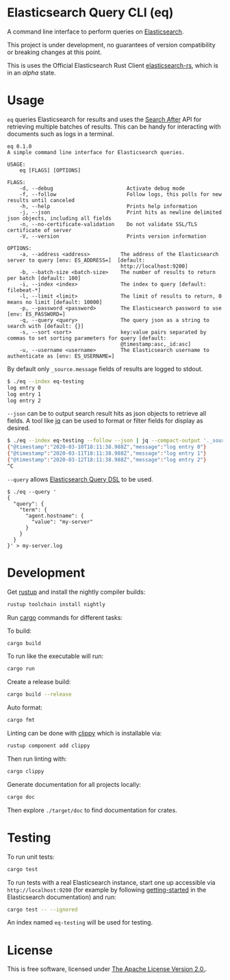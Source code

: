 # Elasticsearch Query CLI (eq)

A command line interface to perform queries on
[Elasticsearch](https://github.com/elastic/elasticsearch).

This project is under development, no guarantees of version compatibility or
breaking changes at this point.

This is uses the Official Elasticsearch Rust Client
[elasticsearch-rs](https://github.com/elastic/elasticsearch-rs), which is in an
*alpha* state.

# Usage

`eq` queries Elasticsearch for results and uses the [Search
After](https://www.elastic.co/guide/en/elasticsearch/reference/7.6/search-request-body.html#request-body-search-search-after)
API for retrieving multiple batches of results. This can be handy for
interacting with documents such as logs in a terminal.

```
eq 0.1.0
A simple command line interface for Elasticsearch queries.

USAGE:
    eq [FLAGS] [OPTIONS]

FLAGS:
    -d, --debug                        Activate debug mode
    -f, --follow                       Follow logs, this polls for new results until canceled
    -h, --help                         Prints help information
    -j, --json                         Print hits as newline delimited json objects, including all fields
    -n, --no-certificate-validation    Do not validate SSL/TLS certificate of server
    -V, --version                      Prints version information

OPTIONS:
    -a, --address <address>          The address of the Elasticsearch server to query [env: ES_ADDRESS=]  [default:
                                     http://localhost:9200]
    -b, --batch-size <batch-size>    The number of results to return per batch [default: 100]
    -i, --index <index>              The index to query [default: filebeat-*]
    -l, --limit <limit>              The limit of results to return, 0 means no limit [default: 10000]
    -p, --password <password>        The Elasticsearch password to use [env: ES_PASSWORD=]
    -q, --query <query>              The query json as a string to search with [default: {}]
    -s, --sort <sort>                key:value pairs separated by commas to set sorting parameters for query [default:
                                     @timestamp:asc,_id:asc]
    -u, --username <username>        The Elasticsearch username to authenticate as [env: ES_USERNAME=]
```

By default only `_source.message` fields of results are logged to stdout.

```sh
$ ./eq --index eq-testing
log entry 0
log entry 1
log entry 2
```

`--json` can be to output search result hits as json objects to retrieve all
fields. A tool like [jq](https://stedolan.github.io/jq/) can be used to format
or filter fields for display as desired.

```sh
$ ./eq --index eq-testing --follow --json | jq --compact-output '._source | {"@timestamp","message"}'
{"@timestamp":"2020-03-10T18:11:38.988Z","message":"log entry 0"}
{"@timestamp":"2020-03-11T18:11:38.988Z","message":"log entry 1"}
{"@timestamp":"2020-03-12T18:11:38.988Z","message":"log entry 2"}
^C
```

`--query` allows [Elasticsearch Query
DSL](https://www.elastic.co/guide/en/elasticsearch/reference/7.6/query-dsl.html)
to be used.

```
$ ./eq --query '
{
  "query": {
    "term": {
      "agent.hostname": {
        "value": "my-server"
      }
    }
  }
}' > my-server.log
```

# Development

Get [rustup](https://rustup.rs) and install the nightly compiler builds:

```sh
rustup toolchain install nightly
```

Run [cargo](https://doc.rust-lang.org/cargo/) commands for different tasks:

To build:

```sh
cargo build
```

To run like the executable will run:

```sh
cargo run
```

Create a release build:

```sh
cargo build --release
```

Auto format:

```sh
cargo fmt
```

Linting can be done with [clippy](https://github.com/rust-lang/rust-clippy)
which is installable via:

```sh
rustup component add clippy
```

Then run linting with:

```sh
cargo clippy
```

Generate documentation for all projects locally:

```sh
cargo doc
```

Then explore `./target/doc` to find documentation for crates.

# Testing

To run unit tests:

```sh
cargo test
```

To run tests with a real Elasticsearch instance, start one up accessible via
`http://localhost:9200` (for example by following [getting-started][] in the
Elasticsearch documentation) and run:

```sh
cargo test -- --ignored
```

An index named `eq-testing` will be used for testing.

[getting-started]: https://www.elastic.co/guide/en/elasticsearch/reference/current/getting-started-install.html#run-elasticsearch-local

# License

This is free software, licensed under [The Apache License Version 2.0.](LICENSE).
